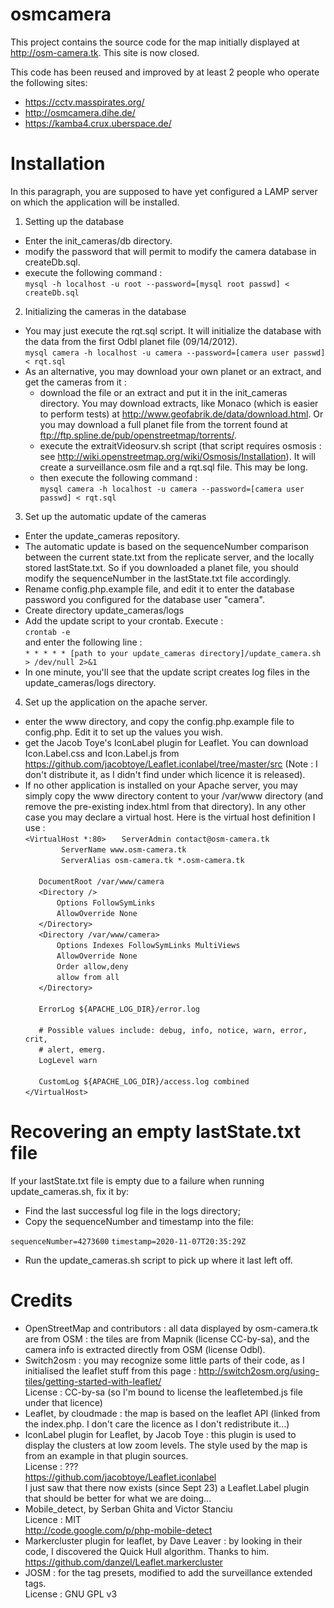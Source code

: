 osmcamera
=========

This project contains the source code for the map initially displayed at http://osm-camera.tk. This site is now closed.

This code has been reused and improved by at least 2 people who operate the following sites:
* https://cctv.masspirates.org/
* http://osmcamera.dihe.de/
* https://kamba4.crux.uberspace.de/


Installation
============

In this paragraph, you are supposed to have yet configured a LAMP server on which the application will be installed.

1. Setting up the database

* Enter the init_cameras/db directory.
* modify the password that will permit to modify the camera database in createDb.sql.
* execute the following command :  
`mysql -h localhost -u root --password=[mysql root passwd] < createDb.sql`

2. Initializing the cameras in the database

* You may just execute the rqt.sql script. It will initialize the database with the data from the first Odbl planet file (09/14/2012).  
`mysql camera -h localhost -u camera --password=[camera user passwd] < rqt.sql`
* As an alternative, you may download your own planet or an extract, and get the cameras from it : 
  - download the file or an extract and put it in the init_cameras directory. You may download extracts, like Monaco (which is easier to perform tests) at http://www.geofabrik.de/data/download.html. Or you may download a full planet file from the torrent found at ftp://ftp.spline.de/pub/openstreetmap/torrents/.
  - execute the extraitVideosurv.sh script (that script requires osmosis : see http://wiki.openstreetmap.org/wiki/Osmosis/Installation). It will create a surveillance.osm file and a rqt.sql file. This may be long.
  - then execute the following command :  
`mysql camera -h localhost -u camera --password=[camera user passwd] < rqt.sql`

3. Set up the automatic update of the cameras

* Enter the update_cameras repository.
* The automatic update is based on the sequenceNumber comparison between the current state.txt from the replicate server, and the locally stored lastState.txt. So if you downloaded a planet file, you should modify the sequenceNumber in the lastState.txt file accordingly.
* Rename config.php.example file, and edit it to enter the database password you configured for the database user "camera".  
* Create directory update_cameras/logs
* Add the update script to your crontab. Execute :  
  `crontab -e`  
  and enter the following line :  
  `* * * * * [path to your update_cameras directory]/update_camera.sh > /dev/null 2>&1`
* In one minute, you'll see that the update script creates log files in the update_cameras/logs directory.

4. Set up the application on the apache server.

* enter the www directory, and copy the config.php.example file to config.php. Edit it to set up the values you wish.
* get the Jacob Toye's IconLabel plugin for Leaflet. You can download Icon.Label.css and Icon.Label.js from https://github.com/jacobtoye/Leaflet.iconlabel/tree/master/src (Note : I don't distribute it, as I didn't find under which licence it is released). 
* If no other application is installed on your Apache server, you may simply copy the www directory content to your /var/www directory (and remove the pre-existing index.html from that directory). In any other case you may declare a virtual host. Here is the virtual host definition I use :  
`<VirtualHost *:80>`
`	ServerAdmin contact@osm-camera.tk`  
`        ServerName www.osm-camera.tk`  
`        ServerAlias osm-camera.tk *.osm-camera.tk`  
` `  
`	DocumentRoot /var/www/camera`  
`	<Directory />`  
`		Options FollowSymLinks`  
`		AllowOverride None`  
`	</Directory>`  
`	<Directory /var/www/camera>`  
`		Options Indexes FollowSymLinks MultiViews`  
`		AllowOverride None`  
`		Order allow,deny`  
`		allow from all`  
`	</Directory>`  
` `  
`	ErrorLog ${APACHE_LOG_DIR}/error.log`  
` `  
`	# Possible values include: debug, info, notice, warn, error, crit,`  
`	# alert, emerg.`  
`	LogLevel warn`  
` `  
`	CustomLog ${APACHE_LOG_DIR}/access.log combined`  
`</VirtualHost>`  

Recovering an empty lastState.txt file
======================================

If your lastState.txt file is empty due to a failure when running update_cameras.sh, fix it by:

* Find the last successful log file in the logs directory;
* Copy the sequenceNumber and timestamp into the file:

`sequenceNumber=4273600`
`timestamp=2020-11-07T20:35:29Z`

* Run the update_cameras.sh script to pick up where it last left off.

Credits
=======

* OpenStreetMap and contributors : all data displayed by osm-camera.tk are from OSM : the tiles are from Mapnik (license CC-by-sa), and the camera info is extracted directly from OSM (license Odbl). 
* Switch2osm : you may recognize some little parts of their code, as I initialised the leaflet stuff from this page : http://switch2osm.org/using-tiles/getting-started-with-leaflet/  
  License : CC-by-sa (so I'm bound to license the leafletembed.js file under that licence)
* Leaflet, by cloudmade : the map is based on the leaflet API (linked from the index.php. I don't care the licence as I don't redistribute it...)
* IconLabel plugin for Leaflet, by Jacob Toye : this plugin is used to display the clusters at low zoom levels. The style used by the map is from an example in that plugin sources.  
  License : ???  
  https://github.com/jacobtoye/Leaflet.iconlabel  
  I just saw that there now exists (since Sept 23) a Leaflet.Label plugin that should be better for what we are doing...
* Mobile_detect, by Serban Ghita and Victor Stanciu  
  Licence : MIT  
  http://code.google.com/p/php-mobile-detect  
* Markercluster plugin for leaflet, by Dave Leaver : by looking in their code, I discovered the Quick Hull algorithm. Thanks to him.  
  https://github.com/danzel/Leaflet.markercluster
* JOSM : for the tag presets, modified to add the surveillance extended tags.  
  License : GNU GPL v3

